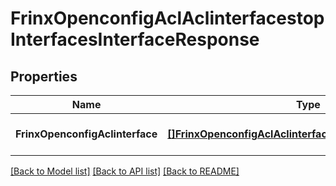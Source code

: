 # FrinxOpenconfigAclAclinterfacestopInterfacesInterfaceResponse

## Properties
Name | Type | Description | Notes
------------ | ------------- | ------------- | -------------
**FrinxOpenconfigAclinterface** | [**[]FrinxOpenconfigAclAclinterfacestopInterfacesInterface**](frinx.openconfig.acl.aclinterfacestop.interfaces.Interface.md) |  | [optional] [default to null]

[[Back to Model list]](../README.md#documentation-for-models) [[Back to API list]](../README.md#documentation-for-api-endpoints) [[Back to README]](../README.md)


